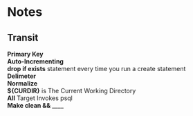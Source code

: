 # Notes

## Transit

**Primary Key**  
**Auto-Incrementing**  
**drop if exists** statement every time you run a create statement  
**Delimeter**  
**Normalize**  
**${CURDIR}** is The Current Working Directory  
**All** Target Invokes psql  
**Make clean && ____**  